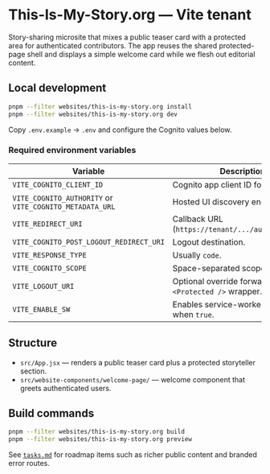 # This-Is-My-Story.org — Vite tenant

Story-sharing microsite that mixes a public teaser card with a protected area for authenticated
contributors. The app reuses the shared protected-page shell and displays a simple welcome card
while we flesh out editorial content.

## Local development

```bash
pnpm --filter websites/this-is-my-story.org install
pnpm --filter websites/this-is-my-story.org dev
```

Copy `.env.example` → `.env` and configure the Cognito values below.

### Required environment variables

| Variable                                                | Description                                                 |
| ------------------------------------------------------- | ----------------------------------------------------------- |
| `VITE_COGNITO_CLIENT_ID`                                | Cognito app client ID for storytellers.                     |
| `VITE_COGNITO_AUTHORITY` or `VITE_COGNITO_METADATA_URL` | Hosted UI discovery endpoint.                               |
| `VITE_REDIRECT_URI`                                     | Callback URL (`https://tenant/.../auth/callback`).          |
| `VITE_COGNITO_POST_LOGOUT_REDIRECT_URI`                 | Logout destination.                                         |
| `VITE_RESPONSE_TYPE`                                    | Usually `code`.                                             |
| `VITE_COGNITO_SCOPE`                                    | Space-separated scopes.                                     |
| `VITE_LOGOUT_URI`                                       | Optional override forwarded to the `<Protected />` wrapper. |
| `VITE_ENABLE_SW`                                        | Enables service-worker registration when `true`.            |

## Structure

- `src/App.jsx` — renders a public teaser card plus a protected storyteller section.
- `src/website-components/welcome-page/` — welcome component that greets authenticated users.

## Build commands

```bash
pnpm --filter websites/this-is-my-story.org build
pnpm --filter websites/this-is-my-story.org preview
```

See [`tasks.md`](./tasks.md) for roadmap items such as richer public content and branded error
routes.
